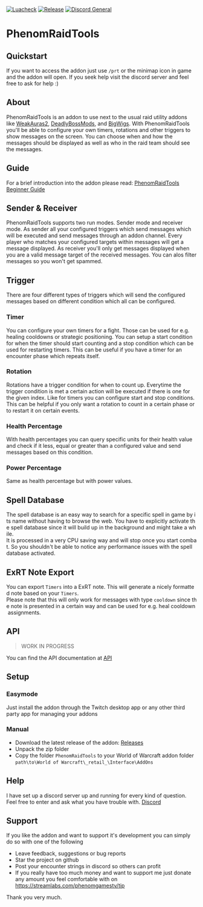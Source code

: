 [![Luacheck](https://github.com/PhenomDevel/PhenomRaidTools/actions/workflows/luacheck.yml/badge.svg)](https://github.com/PhenomDevel/PhenomRaidTools/actions/workflows/luacheck.yml) [![Release](https://github.com/PhenomDevel/PhenomRaidTools/actions/workflows/release.yml/badge.svg)](https://github.com/PhenomDevel/PhenomRaidTools/actions/workflows/release.yml) [![Discord General](https://img.shields.io/discord/596662921753526275?label=discord)](https://discord.com/invite/GAYDjBF)
# PhenomRaidTools

## Quickstart
If you want to access the addon just use `/prt` or the minimap icon in game and the addon will open. If you seek help visit the discord server and feel free to ask for help :)

## About
PhenomRaidTools is an addon to use next to the usual raid utility addons like [WeakAuras2](https://github.com/WeakAuras/WeakAuras2), [DeadlyBossMods](https://github.com/DeadlyBossMods/DeadlyBossMods), and [BigWigs](https://github.com/BigWigsMods/BigWigs). With PhenomRaidTools you'll be able to configure your own timers, rotations and other triggers to show messages on the screen. You can choose when and how the messages should be displayed as well as who in the raid team should see the messages.

## Guide
For a brief introduction into the addon please read: [PhenomRaidTools Beginner Guide](https://github.com/PhenomDevel/PhenomRaidTools/blob/master/docs/PhenomRaidTools_Beginner_Guide.pdf)

## Sender & Receiver
PhenomRaidTools supports two run modes. Sender mode and receiver mode. As sender all your configured triggers which send messages which will be executed and send messages through an addon channel. Every player who matches your configured targets within messages will get a message displayed.
As receiver you'll only get messages displayed when you are a valid message target of the received messages. You can alos filter messages so you won't get spammed.

## Trigger
There are four different types of triggers which will send the configured messages based on different condition which all can be configured.

### Timer
You can configure your own timers for a fight. Those can be used for e.g. healing cooldowns or strategic positioning.
You can setup a start condition for when the timer should start counting and a stop condition which can be used for restarting timers. This can be useful if you have a timer for an encounter phase which repeats itself.

### Rotation
Rotations have a trigger condition for when to count up. Everytime the trigger condition is met a certain action will be executed if there is one for the given index.
Like for timers you can configure start and stop conditions. This can be helpful if you only want a rotation to count in a certain phase or to restart it on certain events.

### Health Percentage
With health percentages you can query specific units for their health value and check if it less, equal or greater than a configured value and send messages based on this condition.

### Power Percentage
Same as health percentage but with power values.

## Spell Database
The spell database is an easy way to search for a specific spell in game by its name without having to browse the web. You have to explicitly activate the spell database since it will build up in the background and might take a while.
It is processed in a very CPU saving way and will stop once you start combat. So you shouldn't be able to notice any performance issues with the spell database activated.

## ExRT Note Export
You can export `Timers` into a ExRT note. This will generate a nicely formatted note based on your `Timers`.
Please note that this will only work for messages with type `cooldown` since the note is presented in a certain way and can be used for e.g. heal cooldown assignments.

## API
> WORK IN PROGRESS

You can find the API documentation at [API](https://phenomdevel.github.io/PhenomRaidTools/api/index.html)

## Setup

### Easymode
Just install the addon through the Twitch desktop app or any other third party app for managing your addons

### Manual
- Download the latest release of the addon: [Releases](https://github.com/PhenomDevel/PhenomRaidTools/releases)
- Unpack the zip folder
- Copy the folder `PhenomRaidTools` to your World of Warcraft addon folder `path\to\World of Warcraft\_retail_\Interface\AddOns`

## Help
I have set up a discord server up and running for every kind of question. Feel free to enter and ask what you have trouble with. [Discord](https://discord.gg/GAYDjBF)

## Support
If you like the addon and want to support it's development you can simply do so with one of the following

- Leave feedback, suggestions or bug reports
- Star the project on github
- Post your encounter strings in discord so others can profit
- If you really have too much money and want to support me just donate any amount you feel comfortable with on https://streamlabs.com/phenomgamestv/tip

Thank you very much.